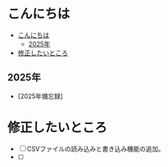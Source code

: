 # こんにちは
- [こんにちは](#こんにちは)
  - [2025年](#2025年)
- [修正したいところ](#修正したいところ)

## 2025年

- [2025年備忘録]

# 修正したいところ
- [ ] CSVファイルの読み込みと書き込み機能の追加。
- [ ] 